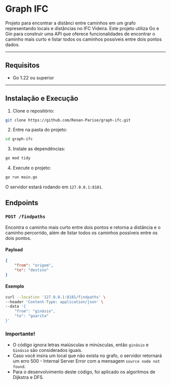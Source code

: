 # Graph IFC

Projeto para encontrar a distânci entre caminhos em um grafo representando locais e distâncias no IFC Videira. Este projeto utiliza Go e Gin para construir uma API que oferece funcionalidades de encontrar o caminho mais curto e listar todos os caminhos possíveis entre dois pontos dados.

---

## Requisitos

- Go 1.22 ou superior

---

## Instalação e Execução

1. Clone o repositório:

```bash
git clone https://github.com/Renan-Parise/graph-ifc.git
```

2. Entre na pasta do projeto:

```bash
cd graph-ifc
```

3. Instale as dependências:

```bash
go mod tidy
```

4. Execute o projeto:

```bash
go run main.go
```

O servidor estará rodando em `127.0.0.1:8181`.

## Endpoints

### `POST /findpaths`

Encontra o caminho mais curto entre dois pontos e retorna a distância e o caminho percorrido, além de listar todos os caminhos possíveis entre os dois pontos.

#### Payload

```json
{
    "from": "origem",
    "to": "destino"
}
```

#### Exemplo

```bash
curl --location '127.0.0.1:8181/findpaths' \
--header 'Content-Type: application/json' \
--data '{
    "from": "ginásio",
    "to": "guarita"
}'
```

### Importante!

- O código ignora letras maiúsculas e minúsculas, então `ginásio` e `Ginásio` são considerados iguais.
- Caso você insira um local que não exista no grafo, o servidor retornará um erro 500 - Internal Server Error com a mensagem `source node not found`.
- Para o desenvolvimento deste código, foi aplicado os algoritmos de Dijkstra e DFS.